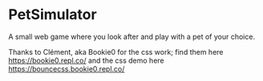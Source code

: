 # PetSimulator
A small web game where you look after and play with a pet of your choice.


Thanks to Clément, aka Bookie0 for the css work; 
find them here https://bookie0.repl.co/ 
and the css demo here https://bouncecss.bookie0.repl.co/ 